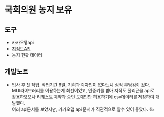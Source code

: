 # 국회의원 농지 보유

## 도구

- 카카오맵api
- [지적도API](https://www.vworld.kr/dev/v4dv_2ddataguide2_s002.do?svcIde=cadastral)
- 농지 현황 데이터

## 개발노트

- 입사 후 첫 작업. 작업기간 6일, 기획과 디자인이 없다보니 심적 부담감이 컸다. MUI라이브러리를 이용하는게 최선이었고, 인증키를 받아 지적도 폴리곤을 api로 활용하였으나 리퀘스트 제약과 승인 도메인만 허용하기에 csv데이터를 저장하여 개발했다.  
  여러 api문서를 보았지만, 카카오맵 api 문서가 직관적으로 알수 있어 좋았다. &#128077;
